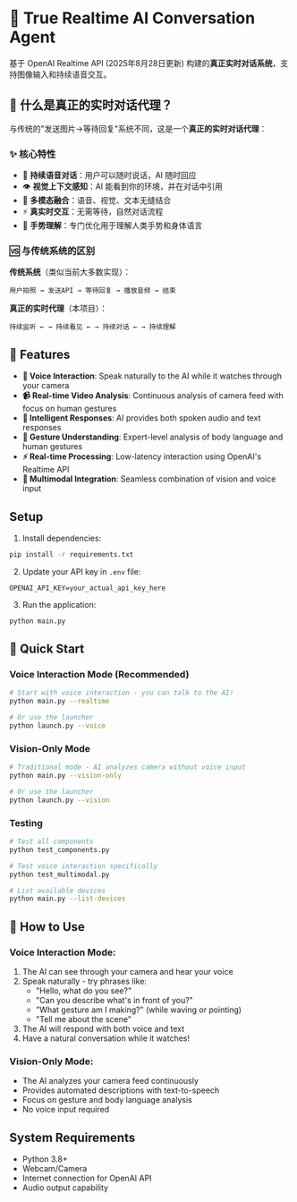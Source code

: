 # 🤖 True Realtime AI Conversation Agent

基于 OpenAI Realtime API (2025年8月28日更新) 构建的**真正实时对话系统**，支持图像输入和持续语音交互。

## 🌟 什么是真正的实时对话代理？

与传统的"发送图片→等待回复"系统不同，这是一个**真正的实时对话代理**：

### ✨ 核心特性
- 🎤 **持续语音对话**：用户可以随时说话，AI 随时回应
- 👁️ **视觉上下文感知**：AI 能看到你的环境，并在对话中引用
- 🧠 **多模态融合**：语音、视觉、文本无缝结合
- ⚡ **真实时交互**：无需等待，自然对话流程
- 🎯 **手势理解**：专门优化用于理解人类手势和身体语言

### 🆚 与传统系统的区别

**传统系统**（类似当前大多数实现）：
```
用户拍照 → 发送API → 等待回复 → 播放音频 → 结束
```

**真正的实时代理**（本项目）：
```
持续监听 ← → 持续看见 ← → 持续对话 ← → 持续理解
```

## 🌟 Features

- **🎤 Voice Interaction**: Speak naturally to the AI while it watches through your camera
- **📹 Real-time Video Analysis**: Continuous analysis of camera feed with focus on human gestures
- **🤖 Intelligent Responses**: AI provides both spoken audio and text responses
- **🎯 Gesture Understanding**: Expert-level analysis of body language and human gestures
- **⚡ Real-time Processing**: Low-latency interaction using OpenAI's Realtime API
- **🔄 Multimodal Integration**: Seamless combination of vision and voice input

## Setup

1. Install dependencies:
```bash
pip install -r requirements.txt
```

2. Update your API key in `.env` file:
```
OPENAI_API_KEY=your_actual_api_key_here
```

3. Run the application:
```bash
python main.py
```

## 🚀 Quick Start

### Voice Interaction Mode (Recommended)
```bash
# Start with voice interaction - you can talk to the AI!
python main.py --realtime

# Or use the launcher
python launch.py --voice
```

### Vision-Only Mode
```bash
# Traditional mode - AI analyzes camera without voice input
python main.py --vision-only

# Or use the launcher  
python launch.py --vision
```

### Testing
```bash
# Test all components
python test_components.py

# Test voice interaction specifically
python test_multimodal.py

# List available devices
python main.py --list-devices
```

## 💬 How to Use

### Voice Interaction Mode:
1. The AI can see through your camera and hear your voice
2. Speak naturally - try phrases like:
   - "Hello, what do you see?"
   - "Can you describe what's in front of you?"
   - "What gesture am I making?" (while waving or pointing)
   - "Tell me about the scene"
3. The AI will respond with both voice and text
4. Have a natural conversation while it watches!

### Vision-Only Mode:
- The AI analyzes your camera feed continuously
- Provides automated descriptions with text-to-speech
- Focus on gesture and body language analysis
- No voice input required

## System Requirements

- Python 3.8+
- Webcam/Camera
- Internet connection for OpenAI API
- Audio output capability
